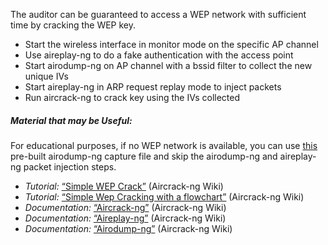 

The auditor can be guaranteed to access a WEP network with sufficient time by cracking the WEP key.

  * Start the wireless interface in monitor mode on the specific AP channel
  * Use aireplay-ng to do a fake authentication with the access point
  * Start airodump-ng on AP channel with a bssid filter to collect the new unique IVs
  * Start aireplay-ng in ARP request replay mode to inject packets
  * Run aircrack-ng to crack key using the IVs collected

##### Material that may be Useful:

For educational purposes, if no WEP network is available, you can use [this](http://download.aircrack-ng.org/wiki-files/other/test.ivs) pre-built airodump-ng capture file and skip the airodump-ng and aireplay-ng packet injection steps.

  * *Tutorial:* [“Simple WEP Crack”](http://www.aircrack-ng.org/doku.php?id=simple_wep_crack) (Aircrack-ng Wiki)
  * *Tutorial:* [“Simple Wep Cracking with a flowchart”](http://www.aircrack-ng.org/doku.php?id=flowchart) (Aircrack-ng Wiki)
  * *Documentation:* [“Aircrack-ng”](http://www.aircrack-ng.org/doku.php?id=aircrack-ng)  (Aircrack-ng Wiki)
  * *Documentation:* [“Aireplay-ng”](http://www.aircrack-ng.org/doku.php?id=aireplay-ng) (Aircrack-ng Wiki)
  * *Documentation:* [“Airodump-ng”](http://www.aircrack-ng.org/doku.php?id=airodump-ng) (Aircrack-ng Wiki)

